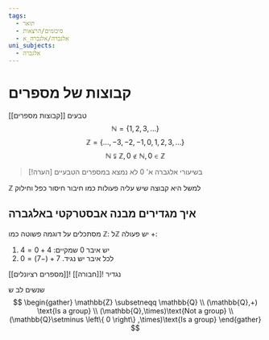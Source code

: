 ```yaml
---
tags:
  - תואר
  - סיכומים/הרצאות
  - אלגברה/אלגברה_א
uni_subjects:
  - אלגברה
---
```

# קבוצות של מספרים
[[קבוצות מספרים]]
טבעים
$$
\mathbb{N}=\left\{ 1,2,3,\dots \right\} 
$$
$$
\mathbb{Z}=\left\{ \ldots,-3,-2,-1,0,1,2,3,\dots \right\} 
$$
$$
\mathbb{N} \subsetneqq \mathbb{Z}, 0 \not\in \mathbb{N}, 0 \in \mathbb{Z}
$$
>[!הערה]
>בשיעורי אלגברה א' 0 לא נמצא במספרים הטבעיים


$\mathbb{Z}$ למשל היא קבוצה שיש עליה פעולות כמו חיבור חיסור כפל וחילוק
## איך מגדירים מבנה אבסטרקטי באלגברה
מסתכלים על דוגמה פשוטה כמו $\mathbb{Z}$:
ל$\mathbb{Z}$ יש פעולה +:
1. יש איבר 0 שמקיים: $4+0=4$
2. לכל איבר יש נגיד. $7+(-7)=0$

נגדיר ![[חבורה]]
![[מספרים רציונלים]]

שנשים לב ש
$$
\begin{gather}
\mathbb{Z} \subsetneqq \mathbb{Q} \\
(\mathbb{Q},+) \text{Is a group} \\
(\mathbb{Q},\times)\text{Not a group} \\
(\mathbb{Q}\setminus \left\{ 0 \right\} ,\times)\text{Is a group}
\end{gather}
$$